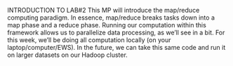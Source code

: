 INTRODUCTION TO LAB#2
This MP will introduce the map/reduce computing paradigm. In essence, map/reduce breaks
tasks down into a map phase and a reduce phase. Running our computation within this
framework allows us to parallelize data processing, as we’ll see in a bit.
For this week, we’ll be doing all computation locally (on your laptop/computer/EWS). In the
future, we can take this same code and run it on larger datasets on our Hadoop cluster.